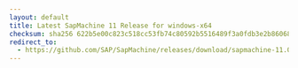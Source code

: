 ```yaml
---
layout: default
title: Latest SapMachine 11 Release for windows-x64
checksum: sha256 622b5e00c823c518cc53fb74c80592b5516489f3a0fdb3e2b86068d5a6c50c98
redirect_to:
  - https://github.com/SAP/SapMachine/releases/download/sapmachine-11.0.21/sapmachine-jre-11.0.21_windows-x64_bin.zip
---
```

